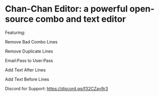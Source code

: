 # Chan-Chan Editor: a powerful open-source combo and text editor

Featuring:

Remove Bad Combo Lines

Remove Duplicate Lines

Email:Pass to User:Pass

Add Text After Lines

Add Text Before Lines


Discord for Support: https://discord.gg/f32CZay9r3
